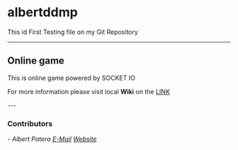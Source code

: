 # albertddmp

This id First Testing file on my Git Repository

<hr>
<h2>Online game</h2>
<p>
  This is online game powered by SOCKET IO
</p>


<p>
For more information please visit local <b>Wiki</b> on the <a href='https://github.com/albertpatera/albertddmp/wiki/Get-Started'>LINK</a> 
</p>
---
<h3>Contributors</h3>
  <p>
  - <i>Albert Patera <a href='mailto:info@albertpatera.cz'>E-Mail</a> <a href='http://albertpatera.cz'>Website</a></i>
  </p>
